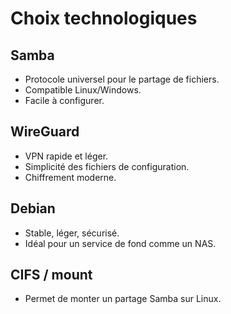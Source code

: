 # Choix technologiques

## Samba
- Protocole universel pour le partage de fichiers.
- Compatible Linux/Windows.
- Facile à configurer.

## WireGuard
- VPN rapide et léger.
- Simplicité des fichiers de configuration.
- Chiffrement moderne.

## Debian
- Stable, léger, sécurisé.
- Idéal pour un service de fond comme un NAS.

## CIFS / mount
- Permet de monter un partage Samba sur Linux.